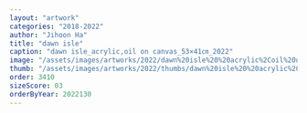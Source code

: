 ```yaml
---
layout: "artwork"
categories: "2018-2022"
author: "Jihoon Ha"
title: "dawn isle"
caption: "dawn isle_acrylic,oil on canvas_53×41㎝_2022"
image: "/assets/images/artworks/2022/dawn%20isle%20%20acrylic%2Coil%20on%20canvas%2053x41cm%20%202022.jpg"
thumb: "/assets/images/artworks/2022/thumbs/dawn%20isle%20%20acrylic%2Coil%20on%20canvas%2053x41cm%20%202022.jpg"
order: 3410
sizeScore: 03
orderByYear: 2022130
---
```

